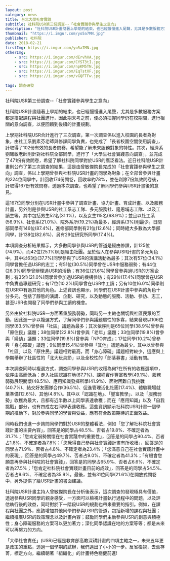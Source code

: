 ```yaml
---
layout: post
category: news
title: 台北大學社會實踐
subtitle: 社科院USR第三份調查--「社會實踐參與學生之意向」
description: "社科院USR計畫隨著上學期的結束，也已經慢慢進入尾聲，尤其是多數服務方案都是搭配課程與社團進行..."
thumbnail: "https://i.imgur.com/yo5a7MN.jpg"
publisher: 社科院
date: 2018-02-21
firstImg: https://i.imgur.com/yo5a7MN.jpg
otherImg:
    - src: https://i.imgur.com/dErvhXA.jpg
    - src: https://i.imgur.com/CYST3tI.jpg
    - src: https://i.imgur.com/npKM5TN.jpg
    - src: https://i.imgur.com/EqTstXF.jpg
    - src: https://i.imgur.com/vGQFTFw.jpg
    
tags: 調查研發
---
```


社科院USR第三份調查--「社會實踐參與學生之意向」

社科院USR計畫隨著上學期的結束，也已經慢慢進入尾聲，尤其是多數服務方案都是搭配課程與社團進行，因此期末考之前，便必須把握同學仍在校期間，進行相關的意向調查，以便回饋到後續的計畫規劃。

上學期社科院USR合計進行了三次調查，第一次調查係以進入校園的長者為對象，由社工系劉素芬老師與修課同學負責，也完成了「長者校園空間使用調查」，計取得了102份有效的長者問卷，希望能了解未來服務對象的特性。其次，經濟系劉曦敏老師則針對社科院全部同學，進行了「大學生社會實踐意向調查」，並完成了471份有效問卷，希望了解社科院同學對於USR的廣泛看法。近日社科院USR計畫則公布了第三次調查的結果，這是由曾敏傑院長完成的「社會實踐參與學生之意向」調查，係以上學期曾參與社科院USR計畫的同學為對象；在全部曾參與計畫的224位同學中，計回收174份問卷，回收率約78%，並在剃除7份無效問卷後，計取得167份有效問卷，透過本次調查，也希望了解同學們參與USR計畫後的意見。

這167位同學分別在USR計畫中參與了調查計畫、協力計畫、育成計畫、以及服務計畫，另外則是參與USR的社工系志工隊、多元服務社、隆恩埔志工隊、以及工讀生等。其中包括男生52名(31.1%)，以及女生115名(68.9%)；並且以社工系(56.9%)、社會系(21.0%)、院外系所(19.2%)為最多，經濟系(3%)則最少。日間部同學有146位(87.4%)，進修部同學則有21位(12.6%)；同時絕大多數為大學部同學，計138位(82.6%)，另有29位研究所同學(17.4%)。

本項調查分析結果顯示，大多數同學參與USR的管道是經由修課，計125位(74.9%)，而42位(25.1%)則是經由社團。至於個人在參與USR計畫的多元角色中，其中以63位(37.7%)同學參與了USR的演講活動為最多；其次有57位(34.1%)同學曾擔任過USR的志工；有51位(30.5%)同學曾在USR中服務弱勢；有44位(26.3%)同學曾辦理過USR的活動；有36位(21.6%)同學曾參與過USR的方案企劃；有35位(21.0%)同學曾參加過USR的機構參訪；有29位(17.4%)同學曾在USR中負責過專題研究；有17位(10.2%)同學曾在USR中工讀；另有10位(6.0%)同學則在USR中有過其他的角色。上述資訊也顯示，同學們在USR計畫中參與的角色十分多元，包括了靜態的演講、企劃、研究，以及動態的服務、活動、參訪、志工，甚至USR也開發了同學們參與工讀的機會。

另外由於社科院USR一方面著重服務弱勢，同時另一主軸也關切與社區民眾的互動，因此進一步以複選方式，了解同學們參與議題屬性的多寡，結果發現以106位同學(63.5%)曾參與「社區」議題為最多；其次依序則是65位同學(38.9%)曾參與「原住民」議題；38位同學(22.8%)曾參與「老年」議題；33位同學(19.8%)曾參與「婦幼」議題；33位同學(19.8%)曾參與「NPO育成」；17位同學(10.2%)曾參與「身心障礙」議題；9位同學(5.4%)曾參與「其他」議題為最少。其中以曾參與「社區」以及「原住民」議題相對最高，而「身心障礙」議題相對較少，這應與上學期舉辦了社區性的「北大玩具節」以及全校性的「部落募書」活動有關。

本次調查同時以複選方式，調查同學參與USR的收穫為何?在所有的收穫選項中，依序由高而低為：走入社區認識在地(67.7%)、課程實作豐富教學(49.1%)、服務弱勢展現關懷(48.5%)、應用知識發揮所學(41.9%)、面對困難自我挑戰(40.7%)、結交好友團隊合作(36.5%)、促進管理活化社團(17.4%)、體驗職場就業準備(12.6%)、其他(4.8%)。其中以「認識在地」、「豐富教學」、以及「服務弱勢」收穫為最大，且都有近半數以上同學表達收穫；而在「應用知識」以及「自我挑戰」部分，也有四成左右同學表達收穫。這些資訊顯示社科院USR計畫一個學期的推動下，對於參與同學的學習與受益，應有符合政策期待的正面效益。

同時我們也進一步詢問同學們對於USR的整體看法，例如「您了解社科院社會實踐計畫的主要內容」，回答是的同學占48.5%、否者占19.8%、不確定者為31.7%；「您肯定弱勢關懷在社會實踐中的重要性」，回答是的同學占90.4%、否者占1.8%、不確定者為7.8%；「您覺得自己參與社會實踐計畫有所收穫」，回答是的同學占71.9%、否者占4.8%、不確定者為23.4%；「您滿意自己在社會實踐計畫中的表現」，回答是的同學占49.7%、否者占9.0%、不確定者為41.3%；「有機會您願意再參與社科院的社會實踐」，回答是的同學占65.9%、否者占6.6%、不確定者為27.5%；「您肯定社科院社會實踐計畫目前的成效」，回答是的同學占54.5%、否者占9.6%、不確定者為35.9%。最後，並有31位同學(21.6%)在開放式問卷中，另外提供了給USR計畫的書面建議。

社科院USR計畫主持人曾敏傑院長在分析後表示，這次調查的發現極具有價值，透過參與USR同學的親身感受，一方面可以檢視計畫執行過程中的問題，以及評估執行後的效益，同時對於下一階段USR的規劃也帶來重要的指引。例如，在課程與社團之外，應該增加其他同學們參與USR的管道，包括新增的課程與社團；繼續推廣USR的政策理念以及計畫內容；鼓勵同學們主動參與USR的創意與積極性；身心障礙服務的方案可以更加著力；深化同學認識在地的方案等等；都是未來可以再努力的方向。

「大學社會責任」(USR)已經是教育部高教深耕計畫的四項主軸之一，未來五年更是政策的重點，透過一個學期的試辦，我們邁出了小小的一步。反省檢視，去蕪存菁，標定方向，繼續朝著「組織化」的計畫特色穩健前進!